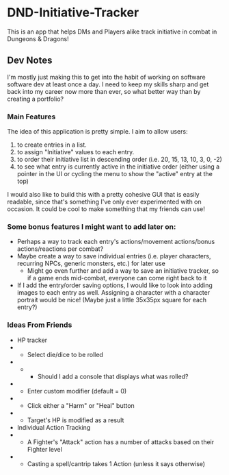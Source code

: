 # DND-Initiative-Tracker
This is an app that helps DMs and Players alike track initiative in combat in Dungeons &amp; Dragons!

## Dev Notes

I'm mostly just making this to get into the habit of working on software software dev at least once a day. I need to keep my skills sharp and get back into my career now more than ever, so what better way than by creating a portfolio?

### Main Features
The idea of this application is pretty simple. I aim to allow users:

1. to create entries in a list.
2. to assign "Initiative" values to each entry.
3. to order their initiative list in descending order (i.e. 20, 15, 13, 10, 3, 0, -2)
4. to see what entry is currently active in the initiative order (either using a pointer in the UI or cycling the menu to show the "active" entry at the top)

I would also like to build this with a pretty cohesive GUI that is easily readable, since that's something I've only ever experimented with on occasion. It could be cool to make something that my friends can use!

### Some bonus features I might want to add later on:
- Perhaps a way to track each entry's actions/movement actions/bonus actions/reactions per combat?
- Maybe create a way to save individual entries (i.e. player characters, recurring NPCs, generic monsters, etc.) for later use
  - Might go even further and add a way to save an initiative tracker, so if a game ends mid-combat, everyone can come right back to it
- If I add the entry/order saving options, I would like to look into adding images to each entry as well. Assigning a character with a character portrait would be nice! (Maybe just a little 35x35px square for each entry?)

### Ideas From Friends
- HP tracker
- - Select die/dice to be rolled
- - - Should I add a console that displays what was rolled?
- - Enter custom modifier (default = 0)
- - Click either a "Harm" or "Heal" button
- - Target's HP is modified as a result
- Individual Action Tracking
- - A Fighter's "Attack" action has a number of attacks based on their Fighter level
- - Casting a spell/cantrip takes 1 Action (unless it says otherwise)
